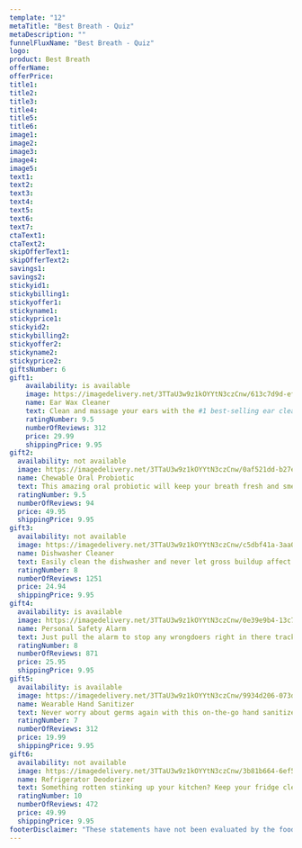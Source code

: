 ```yaml
---
template: "12"
metaTitle: "Best Breath - Quiz"
metaDescription: ""
funnelFluxName: "Best Breath - Quiz"
logo: 
product: Best Breath
offerName: 
offerPrice: 
title1: 
title2: 
title3:
title4:
title5:
title6:
image1: 
image2: 
image3:
image4:
image5:
text1: 
text2: 
text3: 
text4: 
text5: 
text6: 
text7: 
ctaText1: 
ctaText2:
skipOfferText1: 
skipOfferText2: 
savings1: 
savings2:
stickyid1: 
stickybilling1: 
stickyoffer1: 
stickyname1: 
stickyprice1: 
stickyid2:
stickybilling2:
stickyoffer2:
stickyname2:
stickyprice2:
giftsNumber: 6
gift1:
    availability: is available
    image: https://imagedelivery.net/3TTaU3w9z1kOYYtN3czCnw/613c7d9d-ef27-4258-b20c-bc18e8517800/public
    name: Ear Wax Cleaner
    text: Clean and massage your ears with the #1 best-selling ear cleaner. Feels amazing and revitalizes hearing!
    ratingNumber: 9.5
    numberOfReviews: 312
    price: 29.99
    shippingPrice: 9.95
gift2:
  availability: not available
  image: https://imagedelivery.net/3TTaU3w9z1kOYYtN3czCnw/0af521dd-b27e-457e-77f2-39d5085d5300/public
  name: Chewable Oral Probiotic
  text: This amazing oral probiotic will keep your breath fresh and smelling amazing all day
  ratingNumber: 9.5
  numberOfReviews: 94
  price: 49.95
  shippingPrice: 9.95
gift3:
  availability: not available
  image: https://imagedelivery.net/3TTaU3w9z1kOYYtN3czCnw/c5dbf41a-3aa0-4af0-5916-087358bb7c00/public
  name: Dishwasher Cleaner
  text: Easily clean the dishwasher and never let gross buildup affect your dishes or your health!
  ratingNumber: 8
  numberOfReviews: 1251
  price: 24.94
  shippingPrice: 9.95
gift4:
  availability: is available
  image: https://imagedelivery.net/3TTaU3w9z1kOYYtN3czCnw/0e39e9b4-13c7-43bf-f0c6-ca077f2cc300/public
  name: Personal Safety Alarm
  text: Just pull the alarm to stop any wrongdoers right in there tracks with this ultra high frequency alarm!
  ratingNumber: 8
  numberOfReviews: 871
  price: 25.95
  shippingPrice: 9.95
gift5:
  availability: is available
  image: https://imagedelivery.net/3TTaU3w9z1kOYYtN3czCnw/9934d206-073d-4357-01dc-a5cce1985d00/public
  name: Wearable Hand Sanitizer
  text: Never worry about germs again with this on-the-go hand sanitizer!
  ratingNumber: 7
  numberOfReviews: 312
  price: 19.99
  shippingPrice: 9.95
gift6:
  availability: not available
  image: https://imagedelivery.net/3TTaU3w9z1kOYYtN3czCnw/3b81b664-6ef5-4d35-619c-a3bcac4da200/public
  name: Refrigerator Deodorizer
  text: Something rotten stinking up your kitchen? Keep your fridge clean and smelling great with this product!
  ratingNumber: 10
  numberOfReviews: 472
  price: 49.99
  shippingPrice: 9.95
footerDisclaimer: "These statements have not been evaluated by the food and drug administration. This drug is not intended to diagnose, treat, cure, or prevent any disease."
---
```

